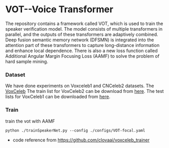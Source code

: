 # VOT--Voice Transformer
The repository contains a framework called VOT, which is used to train the speaker verification model. The model consists of multiple transformers in parallel, and the outputs of these transformers are adaptively combined. Deep fusion semantic memory network (DFSMN) is integrated into the attention part of these transformers to capture long-distance information and enhance local dependence. There is also a new loss function called Additional Angular Margin Focusing Loss (AAMF) to solve the problem of hard sample mining.
### Dataset
We have done experiments on Voxceleb1 and CNCeleb2 datasets.
The [VoxCeleb](http://www.robots.ox.ac.uk/~vgg/data/voxceleb/) 
The train list for VoxCeleb2 can be download from [here](http://www.robots.ox.ac.uk/~vgg/data/voxceleb/meta/train_list.txt). 
The test lists for VoxCeleb1 can be downloaded from [here](https://mm.kaist.ac.kr/datasets/voxceleb/index.html#testlist). 
 
### Train
train the vot with AAMF
```
python ./trainSpeakerNet.py --config ./configs/VOT-focal.yaml
```
* code reference from https://github.com/clovaai/voxceleb_trainer
